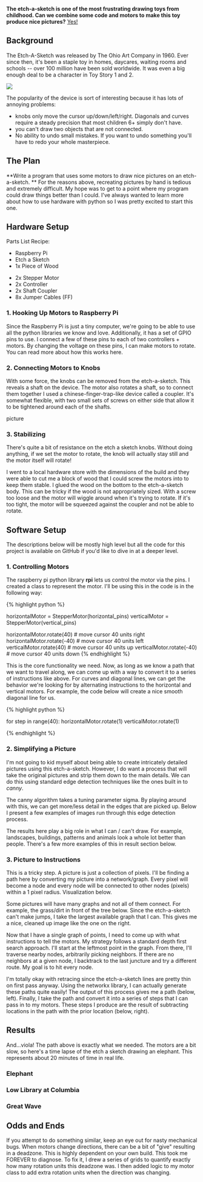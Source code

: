 
**The etch-a-sketch is one of the most frustrating drawing toys from childhood. Can we combine some code and motors to make this toy produce nice pictures?** <a href="#bingo"> Yes! <a/> 

## Background
The Etch-A-Sketch was released by The Ohio Art Company in 1960. Ever since then, it's been a staple toy in homes, daycares, waiting rooms and schools -- over 100 million have been sold worldwide. It was even a big enough deal to be a character in Toy Story 1 and 2.

<img src="https://vignette.wikia.nocookie.net/pixar/images/b/bc/DetectiveScene_TS2Etchb4.jpg" /> 

 The popularity of the device is sort of interesting because it has lots of annoying problems:
- knobs only move the cursor up/down/left/right. Diagonals and curves require a steady precision that most children 6+ simply don't have. 
- you can't draw two objects that are not connected.
- No ability to undo small mistakes. If you want to undo something you'll have to redo your whole masterpiece.

## The Plan

**Write a program that uses some motors to draw nice pictures on an etch-a-sketch. ** For the reasons above, recreating pictures by hand is tedious and extremely difficult. My hope was to get to a point where my program could draw things better than I could. I've always wanted to learn more about how to use hardware with python so I was pretty excited to start this one. 

## Hardware Setup

Parts List Recipe:
* Raspberry Pi
* Etch a Sketch
* 1x Piece of Wood
- 2x Stepper Motor
- 2x Controller
- 2x Shaft Coupler
- 8x Jumper Cables (FF)

### 1. Hooking Up Motors to Raspberry Pi

Since the Raspberry Pi is just a tiny computer, we're going to be able to use all the python libraries we know and love. Additionally, it has a set of GPIO pins to use. I connect a few of these pins to each of two controllers + motors. By changing the voltage on these pins, I can make motors to rotate. You can read more about how this works here.

### 2. Connecting Motors to Knobs

With some force, the knobs can be removed from the etch-a-sketch. This reveals a shaft on the device. The motor also rotates a shaft, so to connect them together I used a chinese-finger-trap-like device called a coupler. It's somewhat flexible, with two small sets of screws on either side that allow it to be tightened around each of the shafts. 

picture

### 3. Stabilizing 

There's quite a bit of resistance on the etch a sketch knobs. Without doing anything, if we set the motor to rotate, the knob will actually stay still and the motor itself will rotate! 

I went to a local hardware store with the dimensions of the build and they were able to cut me a block of wood that I could screw the motors into to keep them stable. I glued the wood on the bottom to the etch-a-sketch body. This can be tricky if the wood is not appropriately sized. With a screw too loose and the motor will wiggle around when it's trying to rotate. If it's too tight, the motor will be squeezed against the coupler and not be able to rotate. 

## Software Setup

The descriptions below will be mostly high level but all the code for this project is available on GitHub if you'd like to dive in at a deeper level.  

### 1. Controlling Motors

The raspberry pi python library **rpi** lets us control the motor via the pins. I created a class to represent the motor. I'll be using this in the code is in the following way:

{% highlight python %}

horizontalMotor = StepperMotor(horizontal_pins)
verticalMotor = StepperMotor(vertical_pins)

horizontalMotor.rotate(40)  # move cursor 40 units right
horizontalMotor.rotate(-40) # move cursor 40 units left
verticalMotor.rotate(40)  # move cursor 40 units up
verticalMotor.rotate(-40) # move cursor 40 units down
{% endhighlight %}

This is the core functionality we need. Now, as long as we know a path that we want to travel along, we can come up with a way to convert it to a series of instructions like above. For curves and diagonal lines, we can get the behavior we're looking for by alternating instructions to the horizontal and vertical motors. For example, the code below will create a nice smooth diagonal line for us. 

{% highlight python %}

for step in range(40):
	horizontalMotor.rotate(1)
	verticalMotor.rotate(1)

{% endhighlight %}

### 2. Simplifying a Picture 

I'm not going to kid myself about being able to create intricately detailed pictures using this etch-a-sketch. However, I do want a process that will take the original pictures and strip them down to the main details. We can do this using standard edge detection techniques like the ones built in to *canny*. 

The canny algorithm takes a tuning parameter sigma. By playing around with this, we can get more/less detail in the edges that are picked up. Below I present a few examples of images run through this edge detection process. 

The results here play a big role in what I can / can't draw. For example, landscapes, buildings, patterns and animals look a whole lot better than people. There's a few more examples of this in result section below. 

### 3. Picture to Instructions

This is a tricky step. A picture is just a collection of pixels. I'll be finding a path here by converting my picture into a network/graph. Every pixel will become a node and every node will be connected to other nodes (pixels) within a 1 pixel radius. Visualization below.

Some pictures will have many graphs and not all of them connect. For example, the grass/dirt in front of the tree below. Since the etch-a-sketch can't make jumps, I take the largest available graph that I can. This gives me a nice,  cleaned up image like the one on the right.

Now that I have a single graph of points, I need to come up with what instructions to tell the motors. My strategy follows a standard depth first search approach. I'll start at the leftmost point in the graph. From there, I'll traverse nearby nodes, arbitrarily picking neighbors. If there are no neighbors at a given node, I backtrack to the last juncture and try a different route. My goal is to hit every node. 

I'm totally okay with retracing since the etch-a-sketch lines are pretty thin on first pass anyway. Using the networkx library, I can actually generate these paths quite easily! The output of this process gives me a path (below, left). Finally, I take the path and convert it into a series of steps that I can pass in to my motors. These steps I produce are the result of subtracting locations in the path with the prior location (below, right). 

## Results 

And...viola! The path above is exactly what we needed. The motors are a bit slow, so here's a time lapse of the etch a sketch drawing an elephant. This represents about 20 minutes of time in real life. 


### Elephant

### Low Library at Columbia 

### Great Wave

## Odds and Ends

If you attempt to do something similar, keep an eye out for nasty mechanical bugs. When motors change directions, there can be a bit of "give" resulting in a deadzone. This is highly dependent on your own build. This took me FOREVER to diagnose. To fix it, I drew a series of grids to quantify exactly how many rotation units this deadzone was. I then added logic to my motor class to add extra rotation units when the direction was changing. 